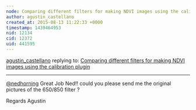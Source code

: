 ```yaml
---
node: Comparing different filters for making NDVI images using the calibration plugin
author: agustin_castellano
created_at: 2015-08-13 11:22:33 +0000
timestamp: 1439464953
nid: 12134
cid: 12372
uid: 441595
---
```




[agustin_castellano](../profile/agustin_castellano) replying to: [Comparing different filters for making NDVI images using the calibration plugin](../notes/nedhorning/08-10-2015/comparing-different-filters-for-making-ndvi-images-using-the-calibration-plugin)

----
[@nedhorning](/profile/nedhorning)
Great Job Ned!! could you please send me the original pictures of the 650/850 filter ?

Regards
Agustin